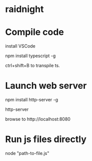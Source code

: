 # raidnight

# Compile code
install VSCode

npm install typescript -g

ctrl+shift+B to transpile ts.


# Launch web server
npm install http-server -g

http-server

browse to http://localhost:8080


# Run js files directly
node "path-to-file.js"